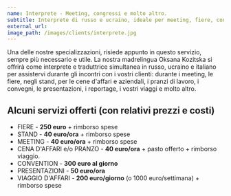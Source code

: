 ```yaml
---
name: Interprete - Meeting, congressi e molto altro.
subtitle: Interprete di russo e ucraino, ideale per meeting, fiere, convention, cene d'affari
external_url:
image_path: /images/clients/interprete.jpg
---
```


Una delle nostre specializzazioni, risiede appunto in questo servizio, sempre più necessario e utile.
La nostra madrelingua Oksana Kozitska si offrirà come interprete e traduttrice simultanea in russo, ucraino e italiano per assistervi durante gli incontri con i vostri clienti: durante i meeting, le fiere, negli stand, per le cene d'affari e aziendali, i pranzi di lavoro, i convegni, le presentazioni, i reportage, i vostri viaggi e molto altro.

## Alcuni servizi offerti (con relativi prezzi e costi)

* FIERE - **250 euro** + rimborso spese
* STAND - **40 euro/ora** + rimborso spese
* MEETING - **40 euro/ora** + rimborso spese
* CENA D'AFFARI e/o PRANZO - **40 euro/ora** + pasto offerto + rimborso viaggio.
* CONVENTION - **300 euro al giorno**
* PRESENTAZIONI - **50 euro/ora**
* VIAGGIO D'AFFARI - **200 euro/giorno** (o 1000 euro/settimana) + rimborso spese
